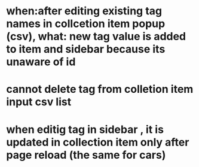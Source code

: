 # when:after editing existing tag names in collcetion item popup (csv), what: new tag value is added to item and sidebar because its unaware of id

# cannot delete tag from colletion item input csv list

# when editig tag in sidebar , it is updated in collection item only after page reload (the same for cars)
